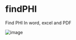 # findPHI
Find PHI In word, excel and PDF


![image](https://github.com/wizhardhacker1/findPHI/assets/46620390/0e01a85e-843a-42fe-be76-798009c67c59)
